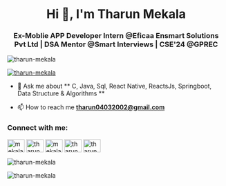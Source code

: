 <h1 align="center">Hi 👋, I'm Tharun Mekala</h1>
<h3 align="center">Ex-Moblie APP Developer Intern @Eficaa Ensmart Solutions Pvt Ltd | DSA Mentor @Smart Interviews | CSE'24 @GPREC</h3>

<p align="left"> <img src="https://komarev.com/ghpvc/?username=tharun-mekala&label=Profile%20views&color=0e75b6&style=flat" alt="tharun-mekala" /> </p>
<p align="left"> <a href="https://github.com/ryo-ma/github-profile-trophy"><img src="https://github-profile-trophy.vercel.app/?username=tharun-mekala" alt="tharun-mekala" /></a> </p>


- 💬 Ask me about ** C, Java, Sql, React Native, ReactsJs, Springboot, Data Structure & Algorithms **

- 📫 How to reach me **tharun04032002@gmail.com**

<h3 align="left">Connect with me:</h3>
<p align="left">
<a href="https://twitter.com/mekala_tharun_" target="blank"><img align="center" src="https://raw.githubusercontent.com/rahuldkjain/github-profile-readme-generator/master/src/images/icons/Social/twitter.svg" alt="mekala_tharun_" height="30" width="40" /></a>
<a href="https://linkedin.com/in/tharun-mekala" target="blank"><img align="center" src="https://raw.githubusercontent.com/rahuldkjain/github-profile-readme-generator/master/src/images/icons/Social/linked-in-alt.svg" alt="tharun-mekala" height="30" width="40" /></a>
<a href="https://fb.com/mekala.tharun.4" target="blank"><img align="center" src="https://raw.githubusercontent.com/rahuldkjain/github-profile-readme-generator/master/src/images/icons/Social/facebook.svg" alt="mekala.tharun.4" height="30" width="40" /></a>
<a href="https://instagram.com/THARUN_0403" target="blank"><img align="center" src="https://raw.githubusercontent.com/rahuldkjain/github-profile-readme-generator/master/src/images/icons/Social/instagram.svg" alt="tharun_0403" height="30" width="40" /></a>
<a href="https://www.hackerrank.com/tharun04032002" target="blank"><img align="center" src="https://raw.githubusercontent.com/rahuldkjain/github-profile-readme-generator/master/src/images/icons/Social/hackerrank.svg" alt="tharun04032002" height="30" width="40" /></a>
</p>

<p><img align="center" src="https://github-readme-stats.vercel.app/api/top-langs?username=tharun-mekala&show_icons=true&locale=en&layout=compact" alt="tharun-mekala" /></p>

<p><img align="center" src="https://github-readme-streak-stats.herokuapp.com/?user=tharun-mekala&" alt="tharun-mekala" /></p>
